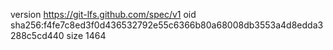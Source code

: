 version https://git-lfs.github.com/spec/v1
oid sha256:f4fe7c8ed3f0d436532792e55c6366b80a68008db3553a4d8edda3288c5cd440
size 1464

